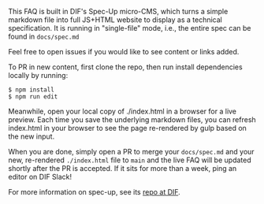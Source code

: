 This FAQ is built in DIF's Spec-Up micro-CMS, which turns a simple markdown file
into full JS+HTML website to display as a technical specification. It is running
in "single-file" mode, i.e., the entire spec can be found in `docs/spec.md`

Feel free to open issues if you would like to see content or links added. 

To PR in new content, first clone the repo, then run install dependencies locally by running: 
```
$ npm install
$ npm run edit
``` 
Meanwhile, open your local copy of ./index.html in a browser for a live
preview.  Each time you save the underlying markdown files, you can refresh
index.html in your browser to see the page re-rendered by gulp based on the new
input. 

When you are done, simply open a PR to merge your `docs/spec.md` and your new,
re-rendered `./index.html` file to `main` and the live FAQ will be updated
shortly after the PR is accepted. If it sits for more than a week, ping an
editor on DIF Slack!

For more information on spec-up, see its [repo at DIF](/decentralized-identity/spec-up/).
